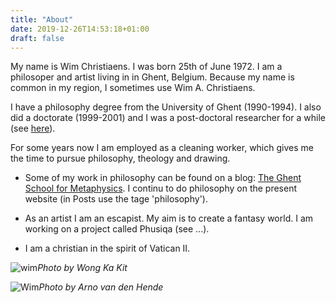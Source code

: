```yaml
---
title: "About"
date: 2019-12-26T14:53:18+01:00
draft: false
---
```


My name is Wim Christiaens. I was born 25th of June 1972. I am a philosoper and artist living in in Ghent, Belgium. Because my name is common in my region, I sometimes use Wim A. Christiaens. 

I have a philosophy degree from the University of Ghent (1990-1994). I also did a doctorate (1999-2001) and I was a post-doctoral researcher for a while (see [here](https://www.clps.ugent.be/people/members/wim-christiaens)).

For some years now I am employed as a cleaning worker, which gives me the time to pursue philosophy, theology and drawing. 

- Some of my work in philosophy can be found on a blog: [The Ghent School for Metaphysics](https://theghentschoolformetaphysics.blogspot.com/). I continu to do philosophy on the present website (in Posts use the tage 'philosophy').

- As an artist I am an escapist. My aim is to create a fantasy world. I am working on a project called Phusiqa (see ...).

- I am a christian in the spirit of Vatican II. 

![wim](/images/fotowim.png)*Photo by Wong Ka Kit*

![Wim](/images/fotowim2.png)*Photo by Arno van den Hende*